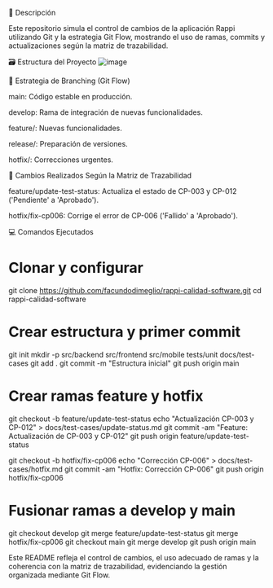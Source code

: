 📌 Descripción

Este repositorio simula el control de cambios de la aplicación Rappi utilizando Git y la estrategia Git Flow, mostrando el uso de ramas, commits y actualizaciones según la matriz de trazabilidad.

🗃️ Estructura del Proyecto
![image](https://github.com/user-attachments/assets/bb593c0a-f448-417c-9e83-4a35ab13e8c9)


🚀 Estrategia de Branching (Git Flow)

main: Código estable en producción.

develop: Rama de integración de nuevas funcionalidades.

feature/: Nuevas funcionalidades.

release/: Preparación de versiones.

hotfix/: Correcciones urgentes.

🔑 Cambios Realizados Según la Matriz de Trazabilidad

feature/update-test-status: Actualiza el estado de CP-003 y CP-012 ('Pendiente' a 'Aprobado').

hotfix/fix-cp006: Corrige el error de CP-006 ('Fallido' a 'Aprobado').

💻 Comandos Ejecutados

# Clonar y configurar
git clone https://github.com/facundodimeglio/rappi-calidad-software.git
cd rappi-calidad-software

# Crear estructura y primer commit
git init
mkdir -p src/backend src/frontend src/mobile tests/unit docs/test-cases
git add .
git commit -m "Estructura inicial"
git push origin main

# Crear ramas feature y hotfix
git checkout -b feature/update-test-status
echo "Actualización CP-003 y CP-012" > docs/test-cases/update-status.md
git commit -am "Feature: Actualización de CP-003 y CP-012"
git push origin feature/update-test-status

git checkout -b hotfix/fix-cp006
echo "Corrección CP-006" > docs/test-cases/hotfix.md
git commit -am "Hotfix: Corrección CP-006"
git push origin hotfix/fix-cp006

# Fusionar ramas a develop y main
git checkout develop
git merge feature/update-test-status
git merge hotfix/fix-cp006
git checkout main
git merge develop
git push origin main

Este README refleja el control de cambios, el uso adecuado de ramas y la coherencia con la matriz de trazabilidad, evidenciando la gestión organizada mediante Git Flow.


